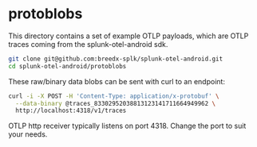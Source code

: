 
# protoblobs

This directory contains a set of example OTLP payloads, which are OTLP traces
coming from the splunk-otel-android sdk.

```bash
git clone git@github.com:breedx-splk/splunk-otel-android.git
cd splunk-otel-android/protoblobs
```

These raw/binary data blobs can be sent with curl to an endpoint:

```bash
curl -i -X POST -H 'Content-Type: application/x-protobuf' \
  --data-binary @traces_83302952038813123141711664949962 \
  http://localhost:4318/v1/traces
```

OTLP http receiver typically listens on port 4318. Change the port to 
suit your needs.
